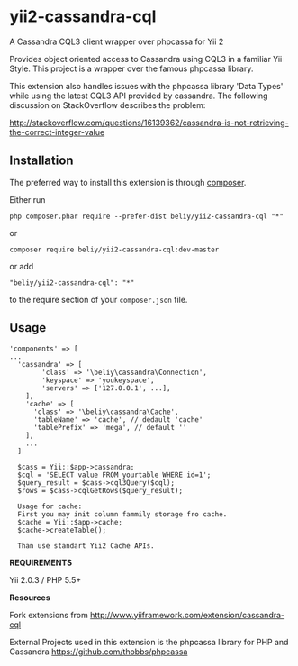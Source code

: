 yii2-cassandra-cql
==================
A Cassandra CQL3 client wrapper over phpcassa for Yii 2

Provides object oriented access to Cassandra using CQL3 in a familiar Yii Style.
This project is a wrapper over the famous phpcassa library.

This extension also handles issues with the phpcassa library 'Data Types' while using the latest CQL3 API provided by cassandra.
The following discussion on StackOverflow describes the problem:

http://stackoverflow.com/questions/16139362/cassandra-is-not-retrieving-the-correct-integer-value

Installation
------------

The preferred way to install this extension is through [composer](http://getcomposer.org/download/).

Either run

```
php composer.phar require --prefer-dist beliy/yii2-cassandra-cql "*"
```

or

```
composer require beliy/yii2-cassandra-cql:dev-master
```

or add

```
"beliy/yii2-cassandra-cql": "*"
```

to the require section of your `composer.json` file.


Usage
-----
    'components' => [
    ...
      'cassandra' => [
            'class' => '\beliy\cassandra\Connection',
            'keyspace' => 'youkeyspace',
            'servers' => ['127.0.0.1', ...],
        ],
        'cache' => [
          'class' => '\beliy\cassandra\Cache',
          'tableName' => 'cache', // dedault 'cache'
          'tablePrefix' => 'mega', // default ''
        ],
        ...
      ]

      $cass = Yii::$app->cassandra;
      $cql = 'SELECT value FROM yourtable WHERE id=1';
      $query_result = $cass->cql3Query($cql);
      $rows = $cass->cqlGetRows($query_result);

      Usage for cache:
      First you may init column fammily storage fro cache.
      $cache = Yii::$app->cache;
      $cache->createTable();

      Than use standart Yii2 Cache APIs.

**REQUIREMENTS**

Yii 2.0.3 / PHP 5.5+

**Resources**

Fork extensions from http://www.yiiframework.com/extension/cassandra-cql

External Projects used in this extension is the phpcassa library for PHP and Cassandra https://github.com/thobbs/phpcassa

